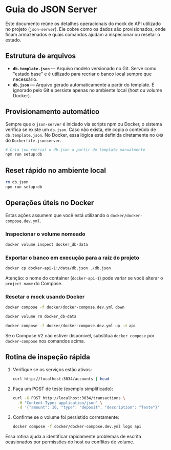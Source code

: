 # Guia do JSON Server

Este documento reúne os detalhes operacionais do mock de API utilizado no projeto (`json-server`). Ele cobre como os dados são provisionados, onde ficam armazenados e quais comandos ajudam a inspecionar ou resetar o estado.

## Estrutura de arquivos

- **`db.template.json`** — Arquivo modelo versionado no Git. Serve como "estado base" e é utilizado para recriar o banco local sempre que necessário.
- **`db.json`** — Arquivo gerado automaticamente a partir do template. É ignorado pelo Git e persiste apenas no ambiente local (host ou volume Docker).

## Provisionamento automático

Sempre que o `json-server` é iniciado via scripts npm ou Docker, o sistema verifica se existe um `db.json`. Caso não exista, ele copia o conteúdo de `db.template.json`. No Docker, essa lógica está definida diretamente no `CMD` do `Dockerfile.jsonserver`.

```bash
# Cria (ou recria) o db.json a partir do template manualmente
npm run setup:db
```

## Reset rápido no ambiente local

```bash
rm db.json
npm run setup:db
```

## Operações úteis no Docker

Estas ações assumem que você está utilizando o `docker/docker-compose.dev.yml`.

### Inspecionar o volume nomeado

```bash
docker volume inspect docker_db-data
```

### Exportar o banco em execução para a raiz do projeto

```bash
docker cp docker-api-1:/data/db.json ./db.json
```

Atenção: o nome do container (`docker-api-1`) pode variar se você alterar o `project name` do Compose.

### Resetar o mock usando Docker

```bash
docker compose -f docker/docker-compose.dev.yml down
```

```bash
docker volume rm docker_db-data
```

```bash
docker compose -f docker/docker-compose.dev.yml up -d api
```

Se o Compose V2 não estiver disponível, substitua `docker compose` por `docker-compose` nos comandos acima.

## Rotina de inspeção rápida

1. Verifique se os serviços estão ativos:

   ```bash
   curl http://localhost:3034/accounts | head
   ```

2. Faça um POST de teste (exemplo simplificado):

   ```bash
   curl -X POST http://localhost:3034/transactions \
     -H "Content-Type: application/json" \
     -d '{"amount": 10, "type": "deposit", "description": "Teste"}'
   ```

3. Confirme se o volume foi persistido corretamente:

   ```bash
   docker compose -f docker/docker-compose.dev.yml logs api
   ```

Essa rotina ajuda a identificar rapidamente problemas de escrita ocasionados por permissões do host ou conflitos de volume.
